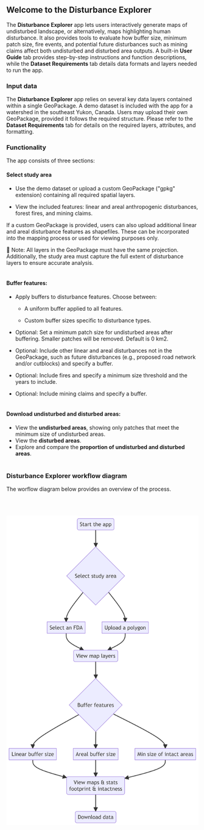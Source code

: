 ## Welcome to the Disturbance Explorer 

The **Disturbance Explorer** app lets users interactively generate maps of undisturbed landscape,  or alternatively, maps highlighting human disturbance. 
It also provides tools to evaluate how buffer size, minimum patch size, fire events, and potential future disturbances such as mining claims affect both undisturbed and disturbed area outputs. 
A built-in **User Guide** tab provides step-by-step instructions and function descriptions, while the **Dataset Requirements** tab details data formats and 
layers needed to run the app.


### Input data
  
The **Disturbance Explorer** app relies on several key data layers contained within a single GeoPackage. A demo dataset is included with the app for a watershed in the southeast Yukon, Canada. Users may upload their own GeoPackage, provided it follows the required structure. 
Please refer to the **Dataset Requirements** tab for details on the required layers, attributes, and formatting.

### Functionality
    
The app consists of three sections:



#### Select study area

  - Use the demo dataset or upload a custom GeoPackage ("gpkg" extension) containing all required spatial layers.

  - View the included features: linear and areal anthropogenic disturbances, forest fires, and mining claims.

If a custom GeoPackage is provided, users can also upload additional linear and areal disturbance features as shapefiles. 
These can be incorporated into the mapping process or used for viewing purposes only.

📌 Note: All layers in the GeoPackage must have the same projection. Additionally, the study area must capture the full extent of disturbance layers to ensure 
accurate analysis.
<br><br>

#### Buffer features:
    
  - Apply buffers to disturbance features. Choose between:
  
  
    - A uniform buffer applied to all features.

    - Custom buffer sizes specific to disturbance types.

  - Optional: Set a minimum patch size for undisturbed areas after buffering. Smaller patches will be removed. Default is 0 km2.
  
  - Optional: Include other linear and areal disturbances not in the GeoPackage, such as future disturbances (e.g., proposed road network and/or cutblocks) and specify a buffer.

  - Optional: Include fires and specify a minimum size threshold and the years to include.

  - Optional: Include mining claims and specify a buffer.
<br><br>
  
#### Download undisturbed and disturbed areas:
    
  - View the **undisturbed areas**, showing only patches that meet the minimum size of undisturbed areas.
  - View the **disturbed areas**.
  - Explore and compare the **proportion of undisturbed and disturbed areas**.
<br><br>
  
  
### Disturbance Explorer workflow diagram

The worflow diagram below provides an overview of the process.

<br><br>
<center><img src="pics/workflow.png" width="800"></center>
<br><br>
